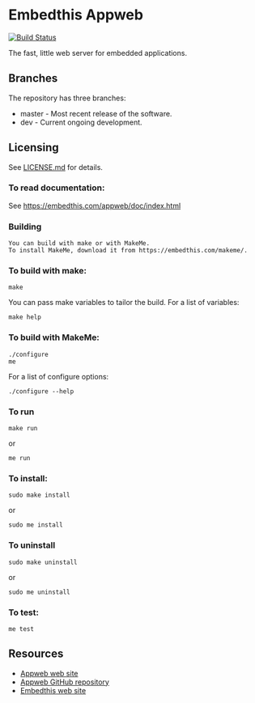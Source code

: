 Embedthis Appweb
===

[![Build
Status](https://travis-ci.org/embedthis/appweb.png)](https://travis-ci.org/embedthis/appweb)

The fast, little web server for embedded applications.

Branches
---
The repository has three branches:

* master - Most recent release of the software.
* dev - Current ongoing development.

Licensing
---
See [LICENSE.md](LICENSE.md) for details.

### To read documentation:

  See https://embedthis.com/appweb/doc/index.html

### Building

    You can build with make or with MakeMe.
    To install MakeMe, download it from https://embedthis.com/makeme/.

### To build with make:

    make

You can pass make variables to tailor the build. For a list of variables:

	make help

### To build with MakeMe:

    ./configure
    me

For a list of configure options:

	./configure --help

### To run

	make run

or

    me run

### To install:

    sudo make install

or

    sudo me install

### To uninstall

    sudo make uninstall

or

    sudo me uninstall

### To test:

    me test

Resources
---
  - [Appweb web site](https://embedthis.com/)
  - [Appweb GitHub repository](http://github.com/embedthis/appweb)
  - [Embedthis web site](https://embedthis.com/)
